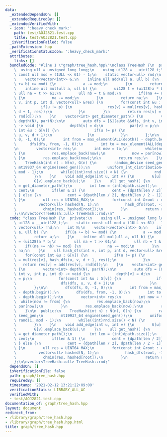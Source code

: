 ```yaml
---
data:
  _extendedDependsOn: []
  _extendedRequiredBy: []
  _extendedVerifiedWith:
  - icon: ':heavy_check_mark:'
    path: test/AOJ2821.test.cpp
    title: test/AOJ2821.test.cpp
  _isVerificationFailed: false
  _pathExtension: hpp
  _verificationStatusIcon: ':heavy_check_mark:'
  attributes:
    links: []
  bundledCode: "#line 1 \"graph/tree_hash.hpp\"\nclass TreeHash {\n  private:\n  \
    \  using ull = unsigned long long;\n    using ui128 = __uint128_t;\n    static\
    \ const ull mod = (1ULL << 61) - 1;\n    static vector<ull> rnd;\n    int N;\n\
    \    vector<vector<int>> G;\n    inline ull add(ull a, ull b) {\n        if((a\
    \ += b) >= mod) {\n            a -= mod;\n        }\n        return a;\n    }\n\
    \    inline ull mul(ull a, ull b) {\n        ui128 t = (ui128)a * b;\n       \
    \ ull na = t >> 61;\n        ull nb = t & mod;\n        if((na += nb) >= mod)\
    \ {\n            na -= mod;\n        }\n        return na;\n    }\n    ull hash_dfs(int\
    \ v, int p, int d, vector<ull> &res) {\n        for(const int &u : G[v]) {\n \
    \           if(u != p) {\n                res[v] = mul(res[v], hash_dfs(u, v,\
    \ d + 1, res));\n            }\n        }\n        return res[v] = add(res[v],\
    \ rnd[d]);\n    }\n    vector<int> get_diameter_path() {\n        vector<int>\
    \ depth(N), par(N);\n\n        auto dfs = [&](auto &&dfs, int v, int p, int d)\
    \ -> void {\n            depth[v] = d;\n            par[v] = p;\n            for(const\
    \ int &u : G[v]) {\n                if(u != p) {\n                    dfs(dfs,\
    \ u, v, d + 1);\n                }\n            }\n        };\n\n        dfs(dfs,\
    \ 0, -1, 0);\n        int from = max_element(ALL(depth)) - depth.begin();\n  \
    \      dfs(dfs, from, -1, 0);\n        int to = max_element(ALL(depth)) - depth.begin();\n\
    \n        vector<int> res;\n        int now = to;\n        while(now != from)\
    \ {\n            res.emplace_back(now);\n            now = par[now];\n       \
    \ }\n        res.emplace_back(now);\n\n        return res;\n    }\n\n  public:\n\
    \    TreeHash(int n) : N(n), G(n) {\n        random_device seed_gen;\n       \
    \ mt19937_64 engine(seed_gen());\n        uniform_int_distribution<ull> rand(1,\
    \ mod - 1);\n        while((int)rnd.size() < N) {\n            rnd.emplace_back(rand(engine));\n\
    \        }\n    }\n    void add_edge(int u, int v) {\n        G[u].emplace_back(v);\n\
    \        G[v].emplace_back(u);\n    }\n    ull get_hash() {\n        auto dpath\
    \ = get_diameter_path();\n        int len = (int)dpath.size();\n        vector<int>\
    \ cent;\n        if(len & 1) {\n            cent = {dpath[len / 2]};\n       \
    \ } else {\n            cent = {dpath[len / 2], dpath[len / 2 - 1]};\n       \
    \ }\n        ull res = UINT64_MAX;\n        for(const int &root : cent) {\n  \
    \          vector<ull> hashed(N, 1);\n            hash_dfs(root, -1, 0, hashed);\n\
    \            chmin(res, hashed[root]);\n        }\n        return res;\n    }\n\
    };\n\nvector<TreeHash::ull> TreeHash::rnd;\n"
  code: "class TreeHash {\n  private:\n    using ull = unsigned long long;\n    using\
    \ ui128 = __uint128_t;\n    static const ull mod = (1ULL << 61) - 1;\n    static\
    \ vector<ull> rnd;\n    int N;\n    vector<vector<int>> G;\n    inline ull add(ull\
    \ a, ull b) {\n        if((a += b) >= mod) {\n            a -= mod;\n        }\n\
    \        return a;\n    }\n    inline ull mul(ull a, ull b) {\n        ui128 t\
    \ = (ui128)a * b;\n        ull na = t >> 61;\n        ull nb = t & mod;\n    \
    \    if((na += nb) >= mod) {\n            na -= mod;\n        }\n        return\
    \ na;\n    }\n    ull hash_dfs(int v, int p, int d, vector<ull> &res) {\n    \
    \    for(const int &u : G[v]) {\n            if(u != p) {\n                res[v]\
    \ = mul(res[v], hash_dfs(u, v, d + 1, res));\n            }\n        }\n     \
    \   return res[v] = add(res[v], rnd[d]);\n    }\n    vector<int> get_diameter_path()\
    \ {\n        vector<int> depth(N), par(N);\n\n        auto dfs = [&](auto &&dfs,\
    \ int v, int p, int d) -> void {\n            depth[v] = d;\n            par[v]\
    \ = p;\n            for(const int &u : G[v]) {\n                if(u != p) {\n\
    \                    dfs(dfs, u, v, d + 1);\n                }\n            }\n\
    \        };\n\n        dfs(dfs, 0, -1, 0);\n        int from = max_element(ALL(depth))\
    \ - depth.begin();\n        dfs(dfs, from, -1, 0);\n        int to = max_element(ALL(depth))\
    \ - depth.begin();\n\n        vector<int> res;\n        int now = to;\n      \
    \  while(now != from) {\n            res.emplace_back(now);\n            now =\
    \ par[now];\n        }\n        res.emplace_back(now);\n\n        return res;\n\
    \    }\n\n  public:\n    TreeHash(int n) : N(n), G(n) {\n        random_device\
    \ seed_gen;\n        mt19937_64 engine(seed_gen());\n        uniform_int_distribution<ull>\
    \ rand(1, mod - 1);\n        while((int)rnd.size() < N) {\n            rnd.emplace_back(rand(engine));\n\
    \        }\n    }\n    void add_edge(int u, int v) {\n        G[u].emplace_back(v);\n\
    \        G[v].emplace_back(u);\n    }\n    ull get_hash() {\n        auto dpath\
    \ = get_diameter_path();\n        int len = (int)dpath.size();\n        vector<int>\
    \ cent;\n        if(len & 1) {\n            cent = {dpath[len / 2]};\n       \
    \ } else {\n            cent = {dpath[len / 2], dpath[len / 2 - 1]};\n       \
    \ }\n        ull res = UINT64_MAX;\n        for(const int &root : cent) {\n  \
    \          vector<ull> hashed(N, 1);\n            hash_dfs(root, -1, 0, hashed);\n\
    \            chmin(res, hashed[root]);\n        }\n        return res;\n    }\n\
    };\n\nvector<TreeHash::ull> TreeHash::rnd;"
  dependsOn: []
  isVerificationFile: false
  path: graph/tree_hash.hpp
  requiredBy: []
  timestamp: '2021-02-12 13:21:22+09:00'
  verificationStatus: LIBRARY_ALL_AC
  verifiedWith:
  - test/AOJ2821.test.cpp
documentation_of: graph/tree_hash.hpp
layout: document
redirect_from:
- /library/graph/tree_hash.hpp
- /library/graph/tree_hash.hpp.html
title: graph/tree_hash.hpp
---
```

